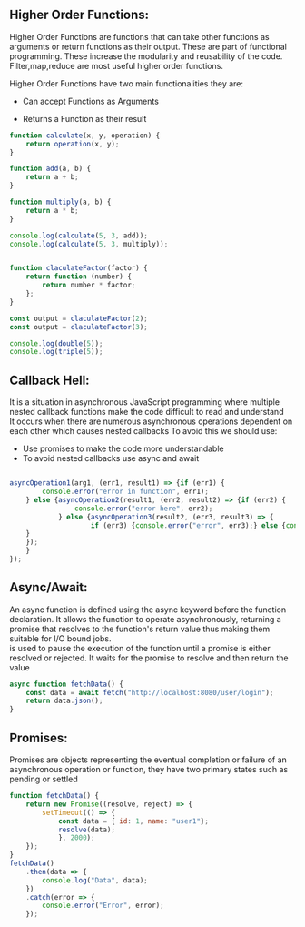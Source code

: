 ## Higher Order Functions:
Higher Order Functions are functions that can take other functions as arguments or return functions as their output. These are part of functional programming. These increase the modularity and reusability of the code. Filter,map,reduce are most useful higher order functions.

Higher Order Functions have two main functionalities they are:
- Can accept Functions as Arguments

- Returns a Function as their result

```javascript
function calculate(x, y, operation) {
    return operation(x, y);
}

function add(a, b) {
    return a + b;
}

function multiply(a, b) {
    return a * b;
}

console.log(calculate(5, 3, add)); 
console.log(calculate(5, 3, multiply));


function claculateFactor(factor) {
    return function (number) {
        return number * factor;
    };
}

const output = claculateFactor(2);
const output = claculateFactor(3);

console.log(double(5)); 
console.log(triple(5));
```
## Callback Hell:
It is a situation in asynchronous JavaScript programming where multiple nested callback functions make the code difficult to read and understand  
It occurs when there are numerous asynchronous operations dependent on each other which causes nested callbacks
To avoid this we should use: 
- Use promises to make the code more understandable
- To avoid nested callbacks use async and await
```javascript

asyncOperation1(arg1, (err1, result1) => {if (err1) {
        console.error("error in function", err1);
    } else {asyncOperation2(result1, (err2, result2) => {if (err2) {
                console.error("error here", err2);
            } else {asyncOperation3(result2, (err3, result3) => {
                    if (err3) {console.error("error", err3);} else {console.log("output", result3);}});
    }
    });
    }
});
```
## Async/Await:
An async function is defined using the async keyword before the function declaration. It allows the function to operate asynchronously, returning a promise that resolves to the function's return value thus making them suitable for I/O bound jobs.  
is used to pause the execution of the function until a promise is either resolved or rejected. It waits for the promise to resolve and then return the value
```javascript
async function fetchData() {
    const data = await fetch("http://localhost:8080/user/login");
    return data.json();
}
```
## Promises: 
Promises are objects representing the eventual completion or failure of an asynchronous operation or function, they have two primary states such as pending or settled 
```javascript
function fetchData() {
    return new Promise((resolve, reject) => {
        setTimeout(() => {
            const data = { id: 1, name: "user1"};
            resolve(data);
            }, 2000);
    });
}
fetchData()
    .then(data => {
        console.log("Data", data);
    })
    .catch(error => {
        console.error("Error", error);
    });
```
